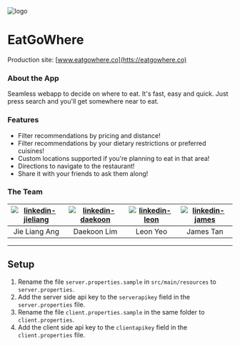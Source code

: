 ![logo](https://i.imgur.com/Gu0uw8z.png)
# EatGoWhere

Production site: [www.eatgowhere.co](htts://eatgowhere.co)

### About the App
Seamless webapp to decide on where to eat. It's fast, easy and quick. Just press search and you'll get somewhere near to eat.

### Features

  - Filter recommendations by pricing and distance!
  - Filter recommendations by your dietary restrictions or preferred cuisines!
  - Custom locations supported if you're planning to eat in that area!
  - Directions to navigate to the restaurant!
  - Share it with your friends to ask them along!

### The Team
<center>

|[![linkedin-jieliang](https://media-exp1.licdn.com/dms/image/C5103AQG7rN1td9pcaQ/profile-displayphoto-shrink_200_200/0?e=1602115200&v=beta&t=MHavbs22FYFy0rH1t0k_1KaZz04hfE4uSvvefZ1x_sw)](https://www.linkedin.com/in/jieliangang/)|[![linkedin-daekoon](https://media-exp1.licdn.com/dms/image/C5103AQFo3lPMuxPBOA/profile-displayphoto-shrink_200_200/0?e=1602115200&v=beta&t=aqNEvE_6rJ4p-R4aAZgEDbQ_qccF2bHUULyuEAYZw5o)](https://www.linkedin.com/in/daekoon/)|[![linkedin-leon](https://media-exp1.licdn.com/dms/image/C5603AQFY62RhDwozGg/profile-displayphoto-shrink_200_200/0?e=1602115200&v=beta&t=1VIsojoLR9hH1OUjj3GZC4KW6KntHqc_5KizPW2_7GI)](https://www.linkedin.com/in/leon-yeo-0368a2166/)|[![linkedin-james](https://media-exp1.licdn.com/dms/image/C5103AQFEyYg3uhsK6g/profile-displayphoto-shrink_200_200/0?e=1602115200&v=beta&t=pmaJhoBd6lU6n3XqkFnOSJS_na5A10ysxxiBceVY9-Q)](https://www.linkedin.com/in/lolfuljames/)|
|:-:|:-:|:-:|:-:|
|Jie Liang Ang|Daekoon Lim|Leon Yeo|James Tan|
</center>

---------------------------------------------------------

## Setup
1. Rename the file `server.properties.sample` in `src/main/resources` to `server.properties`.
2. Add the server side api key to the `serverapikey` field in the `server.properties` file.
3. Rename the file `client.properties.sample` in the same folder to `client.properties`.
4. Add the client side api key to the `clientapikey` field in the `client.properties` file.
